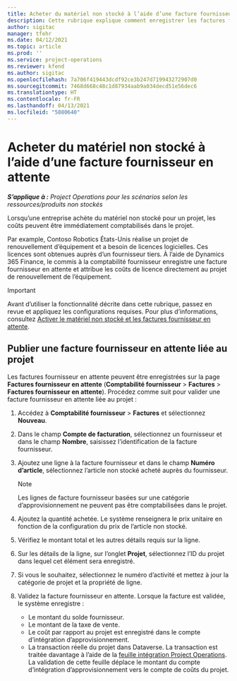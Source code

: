 ```yaml
---
title: Acheter du matériel non stocké à l’aide d’une facture fournisseur en attente
description: Cette rubrique explique comment enregistrer les factures fournisseur en attente.
author: sigitac
manager: tfehr
ms.date: 04/12/2021
ms.topic: article
ms.prod: ''
ms.service: project-operations
ms.reviewer: kfend
ms.author: sigitac
ms.openlocfilehash: 7a706f419443dcdf92ce3b247d719943272907d0
ms.sourcegitcommit: 7468d668c48c1d87934aab9a034decd51e56dec6
ms.translationtype: HT
ms.contentlocale: fr-FR
ms.lasthandoff: 04/13/2021
ms.locfileid: "5880640"
---
```

# <a name="purchase-non-stocked-materials-using-a-pending-vendor-invoice"></a>Acheter du matériel non stocké à l’aide d’une facture fournisseur en attente

_**S’applique à :** Project Operations pour les scénarios selon les ressources/produits non stockés_

Lorsqu’une entreprise achète du matériel non stocké pour un projet, les coûts peuvent être immédiatement comptabilisés dans le projet. 

Par example, Contoso Robotics États-Unis réalise un projet de renouvellement d’équipement et a besoin de licences logicielles. Ces licences sont obtenues auprès d’un fournisseur tiers.  À l’aide de Dynamics 365 Finance, le commis à la comptabilité fournisseur enregistre une facture fournisseur en attente et attribue les coûts de licence directement au projet de renouvellement de l’équipement. 

> [!IMPORTANT]
> Avant d’utiliser la fonctionnalité décrite dans cette rubrique, passez en revue et appliquez les configurations requises. Pour plus d’informations, consultez [Activer le matériel non stocké et les factures fournisseur en attente](configure-materials-nonstocked.md). 

## <a name="post-a-project-related-pending-vendor-invoice"></a>Publier une facture fournisseur en attente liée au projet 

Les factures fournisseur en attente peuvent être enregistrées sur la page **Factures fournisseur en attente** (**Comptabilité fournisseur** > **Factures** > **Factures fournisseur en attente**). Procédez comme suit pour valider une facture fournisseur en attente liée au projet :

1. Accédez à **Comptabilité fournisseur** > **Factures** et sélectionnez **Nouveau**. 
2. Dans le champ **Compte de facturation**, sélectionnez un fournisseur et dans le champ **Nombre**, saisissez l’identification de la facture fournisseur.
3. Ajoutez une ligne à la facture fournisseur et dans le champ **Numéro d’article**, sélectionnez l’article non stocké acheté auprès du fournisseur. 

    > [!NOTE]
    > Les lignes de facture fournisseur basées sur une catégorie d’approvisionnement ne peuvent pas être comptabilisées dans le projet. 
    
5. Ajoutez la quantité achetée. Le système renseignera le prix unitaire en fonction de la configuration du prix de l’article non stocké. 
6. Vérifiez le montant total et les autres détails requis sur la ligne.
7. Sur les détails de la ligne, sur l’onglet **Projet**, sélectionnez l’ID du projet dans lequel cet élément sera enregistré.
8. Si vous le souhaitez, sélectionnez le numéro d’activité et mettez à jour la catégorie de projet et la propriété de ligne.
9. Validez la facture fournisseur en attente. Lorsque la facture est validée, le système enregistre :
    
    - Le montant du solde fournisseur.
    - Le montant de la taxe de vente.
    - Le coût par rapport au projet est enregistré dans le compte d’intégration d’approvisionnement.
    - La transaction réelle du projet dans Dataverse. La transaction est traitée davantage à l’aide de la [feuille intégration Project Operations](../project-accounting/project-operations-integration-journal.md). La validation de cette feuille déplace le montant du compte d’intégration d’approvisionnement vers le compte de coûts du projet.
